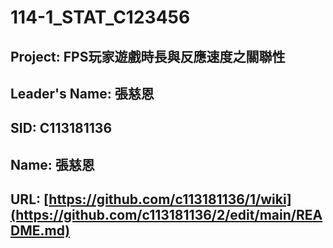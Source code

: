 # 114-1_STAT_C123456
## Project: FPS玩家遊戲時長與反應速度之關聯性
## Leader's Name: 張慈恩
## SID: C113181136
## Name: 張慈恩
## URL: [https://github.com/c113181136/1/wiki](https://github.com/c113181136/2/edit/main/README.md)
